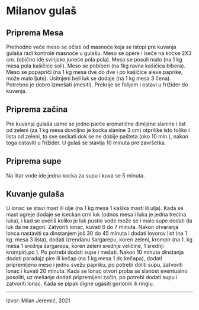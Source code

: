 # Milanov gulaš

## Priprema Mesa

Prethodno veče meso se očisti od masnoće koja se istopi pre kuvanja gulaša radi kontrole masnoće u gulašu. Meso se opere i iseče na kocke 2X3 cm. (obično ide svinjsko juneće pola pola). Meso se posoli malo (na 1 kg mesa pola kašičice soli). Meso se pobiberi (na 1kg ravna kašičica bibera). Meso se popapriči (na 1 kg mesa dve do dve i po kašičice aleve paprike, može malo ljute). Usitnjeni beli luk se dodaje (na 1 kg mesa 3 čena). Potrebno je dobro izmešati (mesiti). Prekrije se folijom i ostavi u frižider do kuvanja.

## Priprema začina

Pre kuvanja gulaša uzme se jedno parče aromatične dimljene slanine i list od zeleni (za 1 kg mesa dovoljno je kocka slanine 3 cm) otprilike isto toliko i lista od zeleni, to sve seckati dok se ne dobije pašteta (oko 10 min.), nakon toga ostaviti u frižider. U gulaš se stavlja 10 minuta pre završetka.

## Priprema supe

Na litar vode ide jedna kocka za supu i kuva se 5 minuta.

## Kuvanje gulaša

U lonac se stavi mast ili ulje (na 1 kg mesa 1 kašika masti ili ulja). Kada se mast ugreje dodaje se iseckan crni luk (odnos mesa i luka je jedna trećina luka), i kad se uveriš koliko je luk pustio vode može se i malo supe dodati da luk da ne zagori. Zatvoriti lonac, kuvati 6 do 7 minuta. Nakon otvaranja lonca nastaviti sa dinstanjem još 30 do 45 minuta i dodati lovorov list (na 1 kg. mesa 3 lista), dodati izrendanu šargarepu, koren zeleni, krompir (na 1. kg mesa 1 srednja šargarepa, koren zeleni srednje veličine, 1 srednji krompir).po ). Po potrebi dodati supe i mešati. Nakon 10 minuta dinstanja dodati paradajz pire ili kečap (na 1 kg.mesa 1 dc kečapa), dodati pripremljeno meso i jednu svežu papriku, po potrebi doliti supu, zatvoriti lonac i kuvati 20 minuta. Kada se lonac otvori proba se slanost eventualno posoliti, uz mešanje dodati pripremljeni začin, po potrebi dodati supu i zatvoriti lonac. Kada se pipak digne ugasiti gorionik ili ringlu.

---

Izvor: Milan Jeremić, 2021